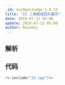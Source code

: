 ```yaml
---
_id: noiOpenJudge-1.8-23
title: "23 二维数组回形遍历"
date: 2019-07-22 05:00
update: 2019-07-22 05:00
author: Rainboy
---
```


## 解析

## 代码

```c
<%-include("23.cpp")%>
```

